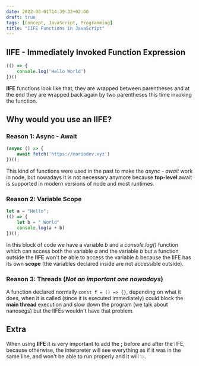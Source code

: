 ```yaml
---
date: 2022-08-01T14:39:32+02:00
draft: true
tags: [Concept, JavaScript, Programming]
title: "IIFE Functions in JavaScript"
---
```


## IIFE - Immediately Invoked Function Expression

```js
(() => {
	console.log('Hello World')
})()
```
**IIFE** functions look like that, they are wrapped between parentheses and at the end they are wrapped back again by two parentheses this time invoking the function.


## Why would you use an IIFE?

### Reason 1: Async - Await

```js
(async () => {
	await fetch('https://mariodev.xyz')
})();
```
This kind of functions were used in the past to make the *async - await* work in node, but nowadays it is not necessary anymore because **top-level** await is supported in modern versions of node and most runtimes.

### Reason 2: Variable Scope

```js
let a = "Hello";
(() => {
	let b = " World"
	console.log(a + b)
})();
```
In this block of code we have a variable *b* and a *console.log()* function which can access both the variable *a* and the variable *b* but a function outside the **IIFE** won't be able to access the variable *b* because the IIFE has its own **scope** (the variables declared inside are not accessible outside).

### Reason 3: Threads (*Not an important one nowadays*)

A function declared normally `const f = () => {}`, depending on what it does, when it is called (since it is executed immediately) could block the **main thread** execution and slow down the program (we talk about nanosegs) but the IIFEs wouldn't have that problem.

## Extra

When using **IIFE** it is very important to add the **;** before and after the IIFE, because otherwise, the interpreter will see everything as if it was in the same line, and won't be able to run properly and it will 💥.
